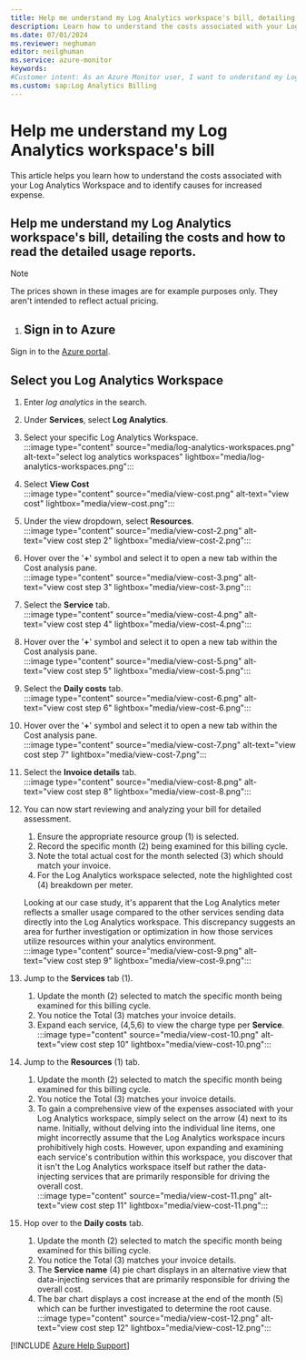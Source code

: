 ```yaml
---
title: Help me understand my Log Analytics workspace's bill, detailing the costs and how to read the detailed usage reports.
description: Learn how to understand the costs associated with your Log Analytics Workspace and identify causes for increased expense.
ms.date: 07/01/2024
ms.reviewer: neghuman
editor: neilghuman
ms.service: azure-monitor
keywords:
#Customer intent: As an Azure Monitor user, I want to understand my Log Analytics workspace's bill including what's included in the cost and how to read the detailed usage reports.
ms.custom: sap:Log Analytics Billing
---
```

# Help me understand my Log Analytics workspace's bill

This article helps you learn how to understand the costs associated with your Log Analytics Workspace and to identify causes for increased expense.

## Help me understand my Log Analytics workspace's bill, detailing the costs and how to read the detailed usage reports.

> [!NOTE]
> The prices shown in these images are for example purposes only. They aren't intended to reflect actual pricing.

<!-- Sign into the Azure portal to get started.

1. In the Azure portal, navigate to your Log Analytics resource. -->
1. ## Sign in to Azure

Sign in to the [Azure portal](https://portal.azure.com).

## Select you Log Analytics Workspace

1. Enter *log analytics* in the search.
1. Under **Services**, select **Log Analytics**.

1. Select your specific Log Analytics Workspace.  
:::image type="content" source="media/log-analytics-workspaces.png" alt-text="select log analytics workspaces" lightbox="media/log-analytics-workspaces.png":::

1. Select **View Cost**  
:::image type="content" source="media/view-cost.png" alt-text="view cost" lightbox="media/view-cost.png":::

1. Under the view dropdown, select **Resources**.  
:::image type="content" source="media/view-cost-2.png" alt-text="view cost step 2" lightbox="media/view-cost-2.png":::

1. Hover over the '**+**' symbol and select it to open a new tab within the Cost analysis pane.  
:::image type="content" source="media/view-cost-3.png" alt-text="view cost step 3" lightbox="media/view-cost-3.png":::

1. Select the **Service** tab.  
:::image type="content" source="media/view-cost-4.png" alt-text="view cost step 4" lightbox="media/view-cost-4.png":::

1. Hover over the '**+**' symbol and select it to open a new tab within the Cost analysis pane.  
:::image type="content" source="media/view-cost-5.png" alt-text="view cost step 5" lightbox="media/view-cost-5.png":::

1. Select the **Daily costs** tab.  
:::image type="content" source="media/view-cost-6.png" alt-text="view cost step 6" lightbox="media/view-cost-6.png":::

1. Hover over the '**+**' symbol and select it to open a new tab within the Cost analysis pane.  
:::image type="content" source="media/view-cost-7.png" alt-text="view cost step 7" lightbox="media/view-cost-7.png":::

1. Select the **Invoice details** tab.  
:::image type="content" source="media/view-cost-8.png" alt-text="view cost step 8" lightbox="media/view-cost-8.png":::

1. You can now start reviewing and analyzing your bill for detailed assessment.  
    1. Ensure the appropriate resource group (1) is selected.
    1. Record the specific month (2) being examined for this billing cycle.
    1. Note the total actual cost for the month selected (3) which should match your invoice.
    1. For the Log Analytics workspace selected, note the highlighted cost (4) breakdown per meter.
    
     Looking at our case study, it's apparent that the Log Analytics meter reflects a smaller usage compared to the other services sending data directly into the Log Analytics workspace. This discrepancy suggests an area for further investigation or optimization in how those services utilize resources within your analytics environment.  
     :::image type="content" source="media/view-cost-9.png" alt-text="view cost step 9" lightbox="media/view-cost-9.png":::

1. Jump to the **Services** tab (1).
    1. Update the month (2) selected to match the specific month being examined for this billing cycle.  
    1. You notice the Total (3) matches your invoice details.  
    1. Expand each service, (4,5,6) to view the charge type per **Service**.  
:::image type="content" source="media/view-cost-10.png" alt-text="view cost step 10" lightbox="media/view-cost-10.png":::

1. Jump to the **Resources** (1) tab.
    1. Update the month (2) selected to match the specific month being examined for this billing cycle. 
    1. You notice the Total (3) matches your invoice details.
    1. To gain a comprehensive view of the expenses associated with your Log Analytics workspace, simply select on the arrow (4) next to its name. Initially, without delving into the individual line items, one might incorrectly assume that the Log Analytics workspace incurs prohibitively high costs. However, upon expanding and examining each service's contribution within this workspace, you discover that it isn't the Log Analytics workspace itself but rather the data-injecting services that are primarily responsible for driving the overall cost.  
:::image type="content" source="media/view-cost-11.png" alt-text="view cost step 11" lightbox="media/view-cost-11.png":::

1. Hop over to the **Daily costs** tab.
    1. Update the month (2) selected to match the specific month being examined for this billing cycle. 
    1. You notice the Total (3) matches your invoice details.
    1. The **Service name** (4) pie chart displays in an alternative view that data-injecting services that are primarily responsible for driving the overall cost.
    1. The bar chart displays a cost increase at the end of the month (5) which can be further investigated to determine the root cause. <!--This is covered in the next expandable section.  -->
:::image type="content" source="media/view-cost-12.png" alt-text="view cost step 12" lightbox="media/view-cost-12.png":::

[!INCLUDE [Azure Help Support](../../../../includes/azure-help-support.md)]
